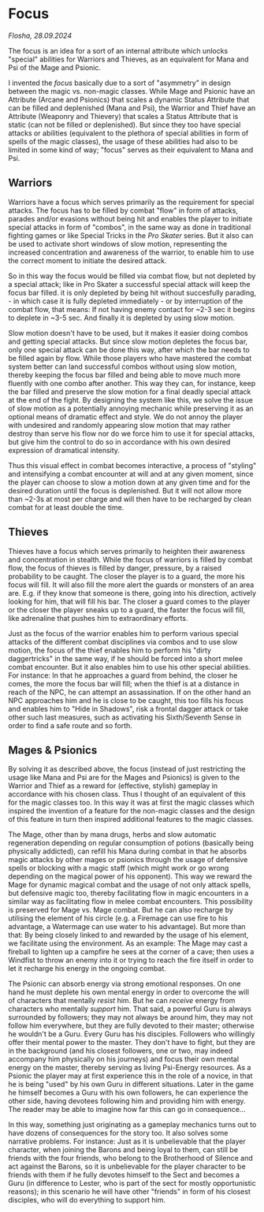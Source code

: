 # Focus

*Flosha, 28.09.2024*

The focus is an idea for a sort of an internal attribute which unlocks "special" abilities for Warriors and Thieves, as an equivalent for Mana and Psi of the Mage and Psionic.

I invented the *focus* basically due to a sort of "asymmetry" in design between the magic vs. non-magic classes. While Mage and Psionic have an Attribute (Arcane and Psionics) that scales a dynamic Status Attribute that can be filled and deplenished (Mana and Psi), the Warrior and Thief have an Attribute (Weaponry and Thievery) that scales a Status Attribute that is static (can not be filled or deplenished). But since they too have special attacks or abilities (equivalent to the plethora of special abilities in form of spells of the magic classes), the usage of these abilities had also to be limited in some kind of way; "focus" serves as their equivalent to Mana and Psi. 

<!-- TOC_PLACEHOLDER -->

## Warriors

Warriors have a focus which serves primarily as the requirement for special attacks. The focus has to be filled by combat "flow" in form of attacks, parades and/or evasions without being hit and enables the player to initiate special attacks in form of "combos", in the same way as done in traditional fighting games or like Special Tricks in the *Pro Skater* series. But it also can be used to activate short windows of slow motion, representing the increased concentration and awareness of the warrior, to enable him to use the correct moment to initiate the desired attack. 

So in this way the focus would be filled via combat flow, but not depleted by a special attack; like in Pro Skater a successful special attack will keep the focus bar filled. it is only depleted by being hit without succesfully parading, - in which case it is fully depleted immediately - or by interruption of the combat flow, that means: If not having enemy contact for ~2-3 sec it begins to deplete in ~3-5 sec. And finally it is depleted by using slow motion. 

Slow motion doesn't have to be used, but it makes it easier doing combos and getting special attacks. But since slow motion depletes the focus bar, only one special attack can be done this way, after which the bar needs to be filled again by flow. While those players who have mastered the combat system better can land successful combos without using slow motion, thereby keeping the focus bar filled and being able to move much more fluently with one combo after another. This way they can, for instance, keep the bar filled and preserve the slow motion for a final deadly special attack at the end of the fight. By designing the system like this, we solve the issue of slow motion as a potentially annoying mechanic while preserving it as an optional means of dramatic effect and style. We do not annoy the player with undesired and randomly appearing slow motion that may rather destroy than serve his flow nor do we force him to use it for special attacks, but give him the control to do so in accordance with his own desired expression of dramatical intensity. 

Thus this visual effect in combat becomes interactive, a process of "styling" and intensifying a combat encounter at will and at any given moment, since the player can choose to slow a motion down at any given time and for the desired duration until the focus is deplenished. But it will not allow more than ~2-3s at most per charge and will then have to be recharged by clean combat for at least double the time. 


## Thieves

Thieves have a focus which serves primarily to heighten their awareness and concentration in stealth. While the focus of warriors is filled by combat flow, the focus of thieves is filled by danger, pressure, by a raised probability to be caught. The closer the player is to a guard, the more his focus will fill. It will also fill the more alert the guards or monsters of an area are. E.g. if they know that someone is there, going into his direction, actively looking for him, that will fill his bar. The closer a guard comes to the player or the closer the player sneaks up to a guard, the faster the focus will fill, like adrenaline that pushes him to extraordinary efforts. 

Just as the focus of the warrior enables him to perform various special attacks of the different combat disciplines via combos and to use slow motion, the focus of the thief enables him to perform his "dirty daggertricks" in the same way, if he should be forced into a short melee combat encounter. But it also enables him to use his other special abilities. For instance: In that he approaches a guard from behind, the closer he comes, the more the focus bar will fill; when the thief is at a distance in reach of the NPC, he can attempt an assassination. If on the other hand an NPC approaches him and he is close to be caught, this too fills his focus and enables him to "Hide in Shadows", risk a frontal dagger attack or take other such last measures, such as activating his Sixth/Seventh Sense in order to find a safe route and so forth. 


## Mages & Psionics

By solving it as described above, the focus (instead of just restricting the usage like Mana and Psi are for the Mages and Psionics) is given to the Warrior and Thief as a reward for (effective, stylish) gameplay in accordance with his chosen class. Thus I thought of an equivalent of this for the magic classes too. In this way it was at first the magic classes which inspired the invention of a feature for the non-magic classes and the design of this feature in turn then inspired additional features to the magic classes. 
 
The Mage, other than by mana drugs, herbs and slow automatic regeneration depending on regular consumption of potions (basically being physically addicted), can refill his Mana during combat in that he absorbs magic attacks by other mages or psionics through the usage of defensive spells or blocking with a magic staff (which might work or go wrong depending on the magical power of his opponent). This way we reward the Mage for dynamic magical combat and the usage of not only attack spells, but defensive magic too, thereby facilitating flow in magic encounters in a similar way as facilitating flow in melee combat encounters. This possibility is preserved for Mage vs. Mage combat.
But he can also recharge by utilising the element of his circle (e.g. a Firemage can use fire to his advantage, a Watermage can use water to his advantage). But more than that: By being closely linked to and rewarded by the usage of his element, we facilitate using the environment. As an example: The Mage may cast a fireball to lighten up a campfire he sees at the corner of a cave; then uses a Windfist to throw an enemy into it or trying to reach the fire itself in order to let it recharge his energy in the ongoing combat. 

The Psionic can absorb energy via strong emotional responses. On one hand he must deplete his own mental energy in order to overcome the will of characters that mentally *resist* him. But he can *receive* energy from characters who mentally *support* him. That said, a powerful Guru is always surrounded by followers; they may not always be around him, they may not follow him everywhere, but they are fully devoted to their master; otherwise he wouldn't be a Guru. Every Guru has his disciples. Followers who willingly offer their mental power to the master. They don't have to fight, but they are in the background (and his closest followers, one or two, may indeed accompany him physically on his journeys) and focus their own mental energy on the master, thereby serving as living Psi-Energy resources. As a Psionic the player may at first experience this in the role of a novice, in that he is being "used" by his own Guru in different situations. Later in the game he himself becomes a Guru with his own followers, he can experience the other side, having devotees following him and providing him with energy. The reader may be able to imagine how far this can go in consequence... 

In this way, something just originating as a gameplay mechanics turns out to have dozens of consequences for the story too. It also solves some narrative problems. For instance: Just as it is unbelievable that the player character, when joining the Barons and being loyal to them, can still be friends with the four friends, who belong to the Brotherhood of Silence and act against the Barons, so it is unbelievable for the player character to be friends with them if he fully devotes himself to the Sect and becomes a Guru (in difference to Lester, who is part of the sect for mostly opportunistic reasons); in this scenario he will have other "friends" in form of his closest disciples, who will do everything to support him. 
